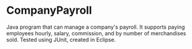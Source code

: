 # CompanyPayroll
Java program that can manage a company's payroll. It supports paying employees hourly, salary, commission, and by number of merchandises sold. Tested using JUnit, created in Eclipse.
